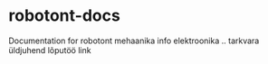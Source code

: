 # robotont-docs
Documentation for robotont
mehaanika info
elektroonika ..
tarkvara üldjuhend
lõputöö link
